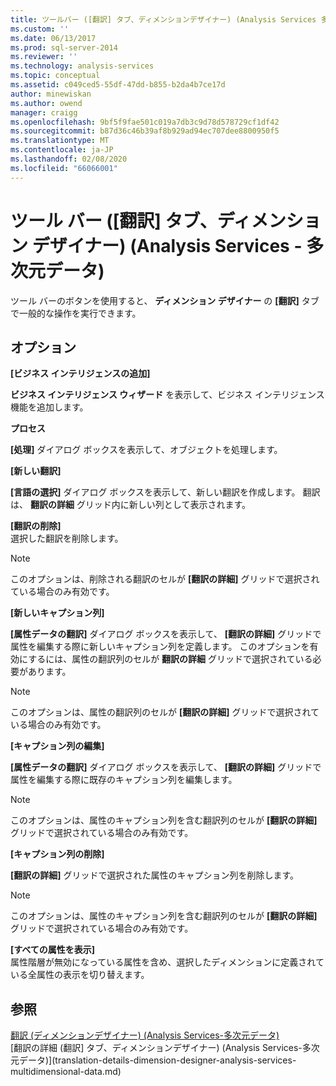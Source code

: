 ```yaml
---
title: ツールバー ([翻訳] タブ、ディメンションデザイナー) (Analysis Services 多次元データ) |Microsoft Docs
ms.custom: ''
ms.date: 06/13/2017
ms.prod: sql-server-2014
ms.reviewer: ''
ms.technology: analysis-services
ms.topic: conceptual
ms.assetid: c049ced5-55df-47dd-b855-b2da4b7ce17d
author: minewiskan
ms.author: owend
manager: craigg
ms.openlocfilehash: 9bf5f9fae501c019a7db3c9d78d578729cf1df42
ms.sourcegitcommit: b87d36c46b39af8b929ad94ec707dee8800950f5
ms.translationtype: MT
ms.contentlocale: ja-JP
ms.lasthandoff: 02/08/2020
ms.locfileid: "66066001"
---
```

# <a name="toolbar-translations-tab-dimension-designer-analysis-services---multidimensional-data"></a>ツール バー ([翻訳] タブ、ディメンション デザイナー) (Analysis Services - 多次元データ)
  ツール バーのボタンを使用すると、 **ディメンション デザイナー** の **[翻訳]** タブで一般的な操作を実行できます。  
  
## <a name="options"></a>オプション  
 **[ビジネス インテリジェンスの追加]**  
 
  **ビジネス インテリジェンス ウィザード** を表示して、ビジネス インテリジェンス機能を追加します。  
  
 **プロセス**  
 
  **[処理]** ダイアログ ボックスを表示して、オブジェクトを処理します。  
  
 **[新しい翻訳]**  
 
  **[言語の選択]** ダイアログ ボックスを表示して、新しい翻訳を作成します。 翻訳は、 **翻訳の詳細** グリッド内に新しい列として表示されます。  
  
 **[翻訳の削除]**  
 選択した翻訳を削除します。  
  
> [!NOTE]  
>  このオプションは、削除される翻訳のセルが **[翻訳の詳細]** グリッドで選択されている場合のみ有効です。  
  
 **[新しいキャプション列]**  
 
  **[属性データの翻訳]** ダイアログ ボックスを表示して、 **[翻訳の詳細]** グリッドで属性を編集する際に新しいキャプション列を定義します。 このオプションを有効にするには、属性の翻訳列のセルが **翻訳の詳細** グリッドで選択されている必要があります。  
  
> [!NOTE]  
>  このオプションは、属性の翻訳列のセルが **[翻訳の詳細]** グリッドで選択されている場合のみ有効です。  
  
 **[キャプション列の編集]**  
 
  **[属性データの翻訳]** ダイアログ ボックスを表示して、 **[翻訳の詳細]** グリッドで属性を編集する際に既存のキャプション列を編集します。  
  
> [!NOTE]  
>  このオプションは、属性のキャプション列を含む翻訳列のセルが **[翻訳の詳細]** グリッドで選択されている場合のみ有効です。  
  
 **[キャプション列の削除]**  
 
  **[翻訳の詳細]** グリッドで選択された属性のキャプション列を削除します。  
  
> [!NOTE]  
>  このオプションは、属性のキャプション列を含む翻訳列のセルが **[翻訳の詳細]** グリッドで選択されている場合のみ有効です。  
  
 **[すべての属性を表示]**  
 属性階層が無効になっている属性を含め、選択したディメンションに定義されている全属性の表示を切り替えます。  
  
## <a name="see-also"></a>参照  
 [翻訳 &#40;ディメンションデザイナー&#41; &#40;Analysis Services-多次元データ&#41;](translations-dimension-designer-analysis-services-multidimensional-data.md)   
 [翻訳の詳細 &#40;翻訳] タブ、ディメンションデザイナー&#41; &#40;Analysis Services-多次元データ&#41;](translation-details-dimension-designer-analysis-services-multidimensional-data.md)  
  
  
